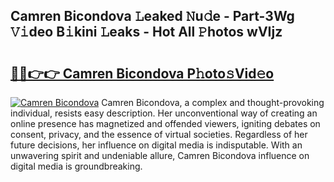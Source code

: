 ## Camren Bicondova 𝙻eaked 𝙽u𝚍e - Part-3Wg 𝚅𝚒deo B𝚒kini 𝙻eaks - Hot All 𝙿hotos wVIjz

# <h2><a href="http://ld1jcxr.urlbe.top/?page=Camren+Bicondova">🔗🔗👉👉 Camren Bicondova P𝚑oto𝚜Vid𝚎o</a></h2>

[![Camren Bicondova](https://i.imgur.com/eBuTRDB.gif)](http://ld1jcxr.urlbe.top/?page=Camren+Bicondova)
Camren Bicondova, a complex and thought-provoking individual, resists easy description. Her unconventional way of creating an online presence has magnetized and offended viewers, igniting debates on consent, privacy, and the essence of virtual societies. Regardless of her future decisions, her influence on digital media is indisputable. With an unwavering spirit and undeniable allure, Camren Bicondova influence on digital media is groundbreaking.
